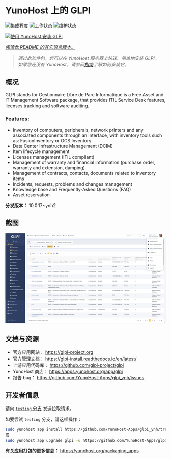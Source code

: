 <!--
注意：此 README 由 <https://github.com/YunoHost/apps/tree/master/tools/readme_generator> 自动生成
请勿手动编辑。
-->

# YunoHost 上的 GLPI

[![集成程度](https://apps.yunohost.org/badge/integration/glpi)](https://ci-apps.yunohost.org/ci/apps/glpi/)
![工作状态](https://apps.yunohost.org/badge/state/glpi)
![维护状态](https://apps.yunohost.org/badge/maintained/glpi)

[![使用 YunoHost 安装 GLPI](https://install-app.yunohost.org/install-with-yunohost.svg)](https://install-app.yunohost.org/?app=glpi)

*[阅读此 README 的其它语言版本。](./ALL_README.md)*

> *通过此软件包，您可以在 YunoHost 服务器上快速、简单地安装 GLPI。*  
> *如果您还没有 YunoHost，请参阅[指南](https://yunohost.org/install)了解如何安装它。*

## 概况

GLPI stands for Gestionnaire Libre de Parc Informatique is a Free Asset and IT Management Software package, that provides ITIL Service Desk features, licenses tracking and software auditing.

### Features:

- Inventory of computers, peripherals, network printers and any associated components through an interface, with inventory tools such as: FusionInventory or OCS Inventory
- Data Center Infrastructure Management (DCIM)
- Item lifecycle management
- Licenses management (ITIL compliant)
- Management of warranty and financial information (purchase order, warranty and extension, damping)
- Management of contracts, contacts, documents related to inventory items
- Incidents, requests, problems and changes management
- Knowledge base and Frequently-Asked Questions (FAQ)
- Asset reservation


**分发版本：** 10.0.17~ynh2

## 截图

![GLPI 的截图](./doc/screenshots/screenshot.png)

## 文档与资源

- 官方应用网站： <https://glpi-project.org>
- 官方管理文档： <https://glpi-install.readthedocs.io/en/latest/>
- 上游应用代码库： <https://github.com/glpi-project/glpi>
- YunoHost 商店： <https://apps.yunohost.org/app/glpi>
- 报告 bug： <https://github.com/YunoHost-Apps/glpi_ynh/issues>

## 开发者信息

请向 [`testing` 分支](https://github.com/YunoHost-Apps/glpi_ynh/tree/testing) 发送拉取请求。

如要尝试 `testing` 分支，请这样操作：

```bash
sudo yunohost app install https://github.com/YunoHost-Apps/glpi_ynh/tree/testing --debug
或
sudo yunohost app upgrade glpi -u https://github.com/YunoHost-Apps/glpi_ynh/tree/testing --debug
```

**有关应用打包的更多信息：** <https://yunohost.org/packaging_apps>
